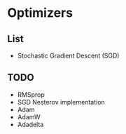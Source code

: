 # Optimizers 

## List

- Stochastic Gradient Descent (SGD)

## TODO

- RMSprop
- SGD Nesterov implementation
- Adam
- AdamW
- Adadelta

